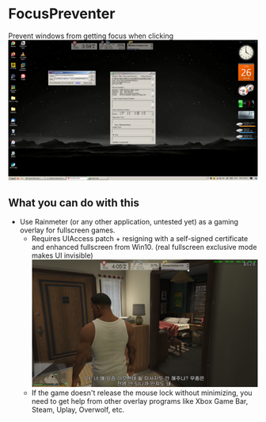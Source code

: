 # FocusPreventer
 Prevent windows from getting focus when clicking
![Screenshot](https://raw.githubusercontent.com/Ingan121/FocusPreventer/master/scrsht.png)

## What you can do with this
* Use Rainmeter (or any other application, untested yet) as a gaming overlay for fullscreen games.
  * Requires UIAccess patch + resigning with a self-signed certificate and enhanced fullscreen from Win10. (real fullscreen exclusive mode makes UI invisible)
  ![Screenshot](https://raw.githubusercontent.com/Ingan121/FocusPreventer/master/gamingoverlay.png)
  * If the game doesn't release the mouse lock without minimizing, you need to get help from other overlay programs like Xbox Game Bar, Steam, Uplay, Overwolf, etc.
